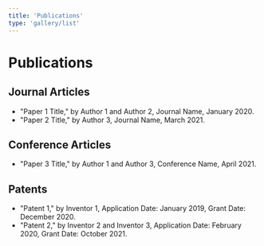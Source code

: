 ```yaml
---
title: 'Publications'
type: 'gallery/list'
---
```


# Publications

## Journal Articles

- "Paper 1 Title," by Author 1 and Author 2, Journal Name, January 2020.
- "Paper 2 Title," by Author 3, Journal Name, March 2021.

## Conference Articles

- "Paper 3 Title," by Author 1 and Author 3, Conference Name, April 2021.

## Patents

- "Patent 1," by Inventor 1, Application Date: January 2019, Grant Date: December 2020.
- "Patent 2," by Inventor 2 and Inventor 3, Application Date: February 2020, Grant Date: October 2021.
